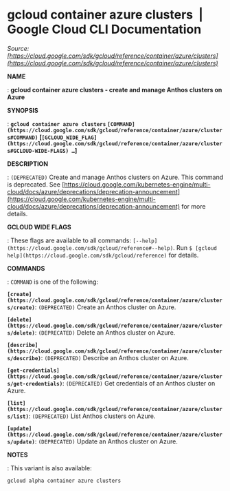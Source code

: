 # gcloud container azure clusters  |  Google Cloud CLI Documentation

*Source: [https://cloud.google.com/sdk/gcloud/reference/container/azure/clusters](https://cloud.google.com/sdk/gcloud/reference/container/azure/clusters)*

**NAME**

: **gcloud container azure clusters - create and manage Anthos clusters on Azure**

**SYNOPSIS**

: **`gcloud container azure clusters` `[COMMAND](https://cloud.google.com/sdk/gcloud/reference/container/azure/clusters#COMMAND)` [`[GCLOUD_WIDE_FLAG](https://cloud.google.com/sdk/gcloud/reference/container/azure/clusters#GCLOUD-WIDE-FLAGS) …`]**

**DESCRIPTION**

: `(DEPRECATED)` Create and manage Anthos clusters on Azure.
This command is deprecated. See [https://cloud.google.com/kubernetes-engine/multi-cloud/docs/azure/deprecations/deprecation-announcement](https://cloud.google.com/kubernetes-engine/multi-cloud/docs/azure/deprecations/deprecation-announcement)
for more details.

**GCLOUD WIDE FLAGS**

: These flags are available to all commands: `[--help](https://cloud.google.com/sdk/gcloud/reference#--help)`.
Run `$ [gcloud help](https://cloud.google.com/sdk/gcloud/reference)` for details.

**COMMANDS**

: ``COMMAND`` is one of the following:

**`[create](https://cloud.google.com/sdk/gcloud/reference/container/azure/clusters/create)`**:
`(DEPRECATED)` Create an Anthos cluster on Azure.

**`[delete](https://cloud.google.com/sdk/gcloud/reference/container/azure/clusters/delete)`**:
`(DEPRECATED)` Delete an Anthos cluster on Azure.

**`[describe](https://cloud.google.com/sdk/gcloud/reference/container/azure/clusters/describe)`**:
`(DEPRECATED)` Describe an Anthos cluster on Azure.

**`[get-credentials](https://cloud.google.com/sdk/gcloud/reference/container/azure/clusters/get-credentials)`**:
`(DEPRECATED)` Get credentials of an Anthos cluster on Azure.

**`[list](https://cloud.google.com/sdk/gcloud/reference/container/azure/clusters/list)`**:
`(DEPRECATED)` List Anthos clusters on Azure.

**`[update](https://cloud.google.com/sdk/gcloud/reference/container/azure/clusters/update)`**:
`(DEPRECATED)` Update an Anthos cluster on Azure.

**NOTES**

: This variant is also available:

```
gcloud alpha container azure clusters
```